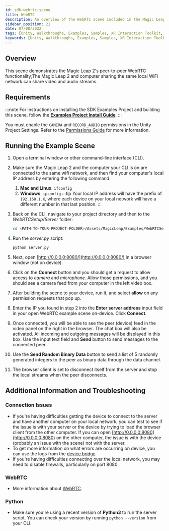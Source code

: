 ```yaml
---
id: sdk-webrtc-scene
title: WebRTC
description: An overview of the WebRTC scene included in the Magic Leap 2 Examples Project, which uses Unity's XR Interaction Toolkit.
sidebar_position: 21
date: 07/08/2022
tags: [Unity, Walkthroughs, Examples, Samples, XR Interaction Toolkit, WebRTC]
keywords: [Unity, Walkthroughs, Examples, Samples, XR Interaction Toolkit, WebRTC]
---
```



## Overview

This scene demonstrates the Magic Leap 2's peer-to-peer WebRTC functionality;The Magic Leap 2 and computer sharing the same local WiFi network can share video and audio streams.

## Requirements

:::note
For instructions on installing the SDK Examples Project and building this scene, follow the [**Examples Project Install Guide**](/versioned_docs/version-22-May-2023/guides/unity/sdk-example-scenes/sdk-install-setup.md).
:::

You must enable the `CAMERA` and `RECORD_AUDIO` permissions in the Unity Project Settings. Refer to the [Permissions Guide](/versioned_docs/version-22-May-2023/guides/unity/permissions/declaring-permissions.md) for more information.

## Running the Example Scene

1. Open a terminal window or other command-line interface (CLI).
2. Make sure the Magic Leap 2 and the computer your CLI is on are connected to the same wifi network, and then find your computer's local IP address by entering the following command:
   1. **Mac and Linux**: `ifconfig`
   2. **Windows**: `ipconfig`
    :::tip
    Your local IP address will have the prefix of `192.168.1.X`, where each device on your local network will have a different number in that last position.
    :::
3. Back on the CLI, navigate to your project directory and then to the *WebRTCSetup/Server* folder:

    ```bash
    cd <PATH-TO-YOUR-PROJECT-FOLDER>/Assets/MagicLeap/Examples/WebRTCSetup/Server
    ```

4. Run the *server.py* script:

    ```bash
    python server.py
    ```

5. Next, open [http://0.0.0.0:8080/](http://0.0.0.0:8080/) in a browser window (not on device).
6. Click on the **Connect** button and you should get a request to allow access to *camera* and *microphone*. Allow those permissions, and you should see a camera feed from your computer in the left video box.
7. After building the scene to your device, run it, and select **allow** on any permission requests that pop up.
8. Enter the IP you found in step 2 into the **Enter server address** input field in your open WebRTC example scene on-device. Click **Connect**.
9. Once connected, you will be able to see the peer (device) feed in the video panel on the right in the browser. The chat box will also be activated. All incoming and outgoing messages will be displayed in this box. Use the input text field and **Send** button to send messages to the connected peer.
10. Use the **Send Random Binary Data** button to send a list of 5 randomly generated integers to the peer as binary data through the data channel.
11. The browser client is set to disconnect itself from the server and stop the local streams when the peer disconnects.

## Additional Information and Troubleshooting

### Connection Issues

- If you're having difficulties getting the device to connect to the server and have another computer on your local network, you can test to see if the issue is with your server or the device by trying to load the browser client from the other computer. If you can open [http://0.0.0.0:8080](http://0.0.0.0:8080) on the other computer, the issue is with the device (probably an issue with the scene) not with the server.
- To get more information on what errors are occurring on device, you can use the logs from the [device bridge](/versioned_docs/version-22-May-2023/guides/developer-tools/ml-hub/ml-hub-device-bridge.md)
- If you're having difficulties connecting over the local network, you may need to disable firewalls, particularly on port 8080.

### WebRTC

- More information about [WebRTC](http://www.html5rocks.com/en/tutorials/webrtc/basics/).

### Python

- Make sure you're using a recent version of **Python3** to run the server script. You can check your version by running `python --version` from your CLI.

